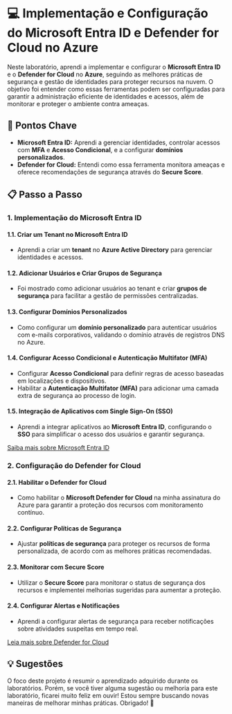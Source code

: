 # 💻 Implementação e Configuração do Microsoft Entra ID e Defender for Cloud no Azure

Neste laboratório, aprendi a implementar e configurar o **Microsoft Entra ID** e o **Defender for Cloud** no **Azure**, seguindo as melhores práticas de segurança e gestão de identidades para proteger recursos na nuvem. O objetivo foi entender como essas ferramentas podem ser configuradas para garantir a administração eficiente de identidades e acessos, além de monitorar e proteger o ambiente contra ameaças.

## 🚀 Pontos Chave

- **Microsoft Entra ID:** Aprendi a gerenciar identidades, controlar acessos com **MFA** e **Acesso Condicional**, e a configurar **domínios personalizados**.
- **Defender for Cloud:** Entendi como essa ferramenta monitora ameaças e oferece recomendações de segurança através do **Secure Score**.

## 📋 Passo a Passo

### 1. Implementação do Microsoft Entra ID

#### 1.1. Criar um Tenant no Microsoft Entra ID
- Aprendi a criar um **tenant** no **Azure Active Directory** para gerenciar identidades e acessos.

#### 1.2. Adicionar Usuários e Criar Grupos de Segurança
- Foi mostrado como adicionar usuários ao tenant e criar **grupos de segurança** para facilitar a gestão de permissões centralizadas.

#### 1.3. Configurar Domínios Personalizados
- Como configurar um **domínio personalizado** para autenticar usuários com e-mails corporativos, validando o domínio através de registros DNS no Azure.

#### 1.4. Configurar Acesso Condicional e Autenticação Multifator (MFA)
- Configurar **Acesso Condicional** para definir regras de acesso baseadas em localizações e dispositivos.
- Habilitar a **Autenticação Multifator (MFA)** para adicionar uma camada extra de segurança ao processo de login.

#### 1.5. Integração de Aplicativos com Single Sign-On (SSO)
- Aprendi a integrar aplicativos ao **Microsoft Entra ID**, configurando o **SSO** para simplificar o acesso dos usuários e garantir segurança.

[Saiba mais sobre Microsoft Entra ID](https://learn.microsoft.com/azure/active-directory/)

### 2. Configuração do Defender for Cloud

#### 2.1. Habilitar o Defender for Cloud
- Como habilitar o **Microsoft Defender for Cloud** na minha assinatura do Azure para garantir a proteção dos recursos com monitoramento contínuo.

#### 2.2. Configurar Políticas de Segurança
- Ajustar **políticas de segurança** para proteger os recursos de forma personalizada, de acordo com as melhores práticas recomendadas.

#### 2.3. Monitorar com Secure Score
- Utilizar o **Secure Score** para monitorar o status de segurança dos recursos e implementei melhorias sugeridas para aumentar a proteção.

#### 2.4. Configurar Alertas e Notificações
- Aprendi a configurar alertas de segurança para receber notificações sobre atividades suspeitas em tempo real.

[Leia mais sobre Defender for Cloud](https://learn.microsoft.com/azure/defender-for-cloud/)

## 💡 Sugestões

O foco deste projeto é resumir o aprendizado adquirido durante os laboratórios. Porém, se você tiver alguma sugestão ou melhoria para este laboratório, ficarei muito feliz em ouvir! Estou sempre buscando novas maneiras de melhorar minhas práticas. Obrigado! 🖤
